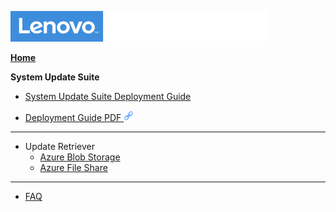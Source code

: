 ![Commercial Deployment Readiness Team](../img/cdrt.png)

[**Home**](/)

**System Update Suite**

- [System Update Suite Deployment Guide](su/su_dg.md)

- [Deployment Guide PDF ![ ](../img/link.png)](https://download.lenovo.com/cdrt/docs/DG-SystemUpdateSuite.pdf)

---
- Update Retriever
    - [Azure Blob Storage](su/ur_az_blob.md)
    - [Azure File Share](su/ur_az_fs.md)
---

- [FAQ](su/system_update_faq.md)
